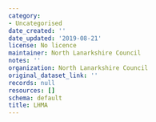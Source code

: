 ```yaml
---
category:
- Uncategorised
date_created: ''
date_updated: '2019-08-21'
license: No licence
maintainer: North Lanarkshire Council
notes: ''
organization: North Lanarkshire Council
original_dataset_link: ''
records: null
resources: []
schema: default
title: LHMA
---
```

